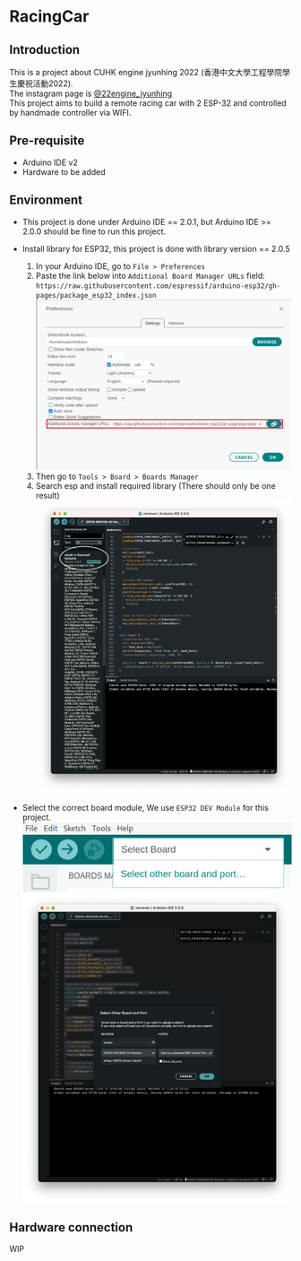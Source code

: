 # RacingCar

## Introduction

This is a project about CUHK engine jyunhing 2022 (香港中文大學工程學院學生慶祝活動2022).  
The instagram page is [@22engine_jyunhing](https://www.instagram.com/22engine_jyunhing/)  
This project aims to build a remote racing car with 2 ESP-32 and controlled by handmade controller via WIFI.  

## Pre-requisite

- Arduino IDE v2
- Hardware to be added

## Environment

- This project is done under Arduino IDE == 2.0.1, but Arduino IDE >= 2.0.0 should be fine to run this project.

- Install library for ESP32, this project is done with library version == 2.0.5
  1. In your Arduino IDE, go to `File > Preferences`
  2. Paste the link below into `Additional Board Manager URLs` field:
   ``
   https://raw.githubusercontent.com/espressif/arduino-esp32/gh-pages/package_esp32_index.json
   ``
   ![Preference](./image/Preference.png)
  3. Then go to `Tools > Board > Boards Manager`
  4. Search esp and install required library (There should only be one result)
  ![step1](./image/step1.png)

- Select the correct board module, We use `ESP32 DEV Module` for this project.
  ![select board](image/select.png)
  ![step2](./image/step2.png)

## Hardware connection

WIP
